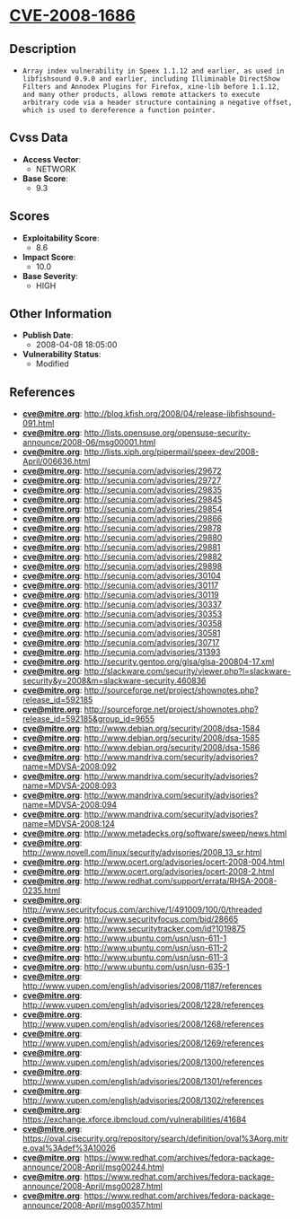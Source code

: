
# [CVE-2008-1686](http://blog.kfish.org/2008/04/release-libfishsound-091.html)

## Description

- `Array index vulnerability in Speex 1.1.12 and earlier, as used in libfishsound 0.9.0 and earlier, including Illiminable DirectShow Filters and Annodex Plugins for Firefox, xine-lib before 1.1.12, and many other products, allows remote attackers to execute arbitrary code via a header structure containing a negative offset, which is used to dereference a function pointer.`

## Cvss Data

- **Access Vector**:
  - NETWORK
- **Base Score**:
  - 9.3

## Scores

- **Exploitability Score**:
  - 8.6
- **Impact Score**:
  - 10.0
- **Base Severity**:
  - HIGH

## Other Information

- **Publish Date**:
  - 2008-04-08 18:05:00
- **Vulnerability Status**:
  - Modified

## References

- **cve@mitre.org**: http://blog.kfish.org/2008/04/release-libfishsound-091.html
- **cve@mitre.org**: http://lists.opensuse.org/opensuse-security-announce/2008-06/msg00001.html
- **cve@mitre.org**: http://lists.xiph.org/pipermail/speex-dev/2008-April/006636.html
- **cve@mitre.org**: http://secunia.com/advisories/29672
- **cve@mitre.org**: http://secunia.com/advisories/29727
- **cve@mitre.org**: http://secunia.com/advisories/29835
- **cve@mitre.org**: http://secunia.com/advisories/29845
- **cve@mitre.org**: http://secunia.com/advisories/29854
- **cve@mitre.org**: http://secunia.com/advisories/29866
- **cve@mitre.org**: http://secunia.com/advisories/29878
- **cve@mitre.org**: http://secunia.com/advisories/29880
- **cve@mitre.org**: http://secunia.com/advisories/29881
- **cve@mitre.org**: http://secunia.com/advisories/29882
- **cve@mitre.org**: http://secunia.com/advisories/29898
- **cve@mitre.org**: http://secunia.com/advisories/30104
- **cve@mitre.org**: http://secunia.com/advisories/30117
- **cve@mitre.org**: http://secunia.com/advisories/30119
- **cve@mitre.org**: http://secunia.com/advisories/30337
- **cve@mitre.org**: http://secunia.com/advisories/30353
- **cve@mitre.org**: http://secunia.com/advisories/30358
- **cve@mitre.org**: http://secunia.com/advisories/30581
- **cve@mitre.org**: http://secunia.com/advisories/30717
- **cve@mitre.org**: http://secunia.com/advisories/31393
- **cve@mitre.org**: http://security.gentoo.org/glsa/glsa-200804-17.xml
- **cve@mitre.org**: http://slackware.com/security/viewer.php?l=slackware-security&y=2008&m=slackware-security.460836
- **cve@mitre.org**: http://sourceforge.net/project/shownotes.php?release_id=592185
- **cve@mitre.org**: http://sourceforge.net/project/shownotes.php?release_id=592185&group_id=9655
- **cve@mitre.org**: http://www.debian.org/security/2008/dsa-1584
- **cve@mitre.org**: http://www.debian.org/security/2008/dsa-1585
- **cve@mitre.org**: http://www.debian.org/security/2008/dsa-1586
- **cve@mitre.org**: http://www.mandriva.com/security/advisories?name=MDVSA-2008:092
- **cve@mitre.org**: http://www.mandriva.com/security/advisories?name=MDVSA-2008:093
- **cve@mitre.org**: http://www.mandriva.com/security/advisories?name=MDVSA-2008:094
- **cve@mitre.org**: http://www.mandriva.com/security/advisories?name=MDVSA-2008:124
- **cve@mitre.org**: http://www.metadecks.org/software/sweep/news.html
- **cve@mitre.org**: http://www.novell.com/linux/security/advisories/2008_13_sr.html
- **cve@mitre.org**: http://www.ocert.org/advisories/ocert-2008-004.html
- **cve@mitre.org**: http://www.ocert.org/advisories/ocert-2008-2.html
- **cve@mitre.org**: http://www.redhat.com/support/errata/RHSA-2008-0235.html
- **cve@mitre.org**: http://www.securityfocus.com/archive/1/491009/100/0/threaded
- **cve@mitre.org**: http://www.securityfocus.com/bid/28665
- **cve@mitre.org**: http://www.securitytracker.com/id?1019875
- **cve@mitre.org**: http://www.ubuntu.com/usn/usn-611-1
- **cve@mitre.org**: http://www.ubuntu.com/usn/usn-611-2
- **cve@mitre.org**: http://www.ubuntu.com/usn/usn-611-3
- **cve@mitre.org**: http://www.ubuntu.com/usn/usn-635-1
- **cve@mitre.org**: http://www.vupen.com/english/advisories/2008/1187/references
- **cve@mitre.org**: http://www.vupen.com/english/advisories/2008/1228/references
- **cve@mitre.org**: http://www.vupen.com/english/advisories/2008/1268/references
- **cve@mitre.org**: http://www.vupen.com/english/advisories/2008/1269/references
- **cve@mitre.org**: http://www.vupen.com/english/advisories/2008/1300/references
- **cve@mitre.org**: http://www.vupen.com/english/advisories/2008/1301/references
- **cve@mitre.org**: http://www.vupen.com/english/advisories/2008/1302/references
- **cve@mitre.org**: https://exchange.xforce.ibmcloud.com/vulnerabilities/41684
- **cve@mitre.org**: https://oval.cisecurity.org/repository/search/definition/oval%3Aorg.mitre.oval%3Adef%3A10026
- **cve@mitre.org**: https://www.redhat.com/archives/fedora-package-announce/2008-April/msg00244.html
- **cve@mitre.org**: https://www.redhat.com/archives/fedora-package-announce/2008-April/msg00287.html
- **cve@mitre.org**: https://www.redhat.com/archives/fedora-package-announce/2008-April/msg00357.html
